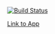 [![Build Status](https://travis-ci.org/arakhmatullin/MultiModuleApp.svg?branch=master)](https://travis-ci.org/arakhmatullin/MultiModuleApp)

[Link to App]( https://web-app-raf.herokuapp.com)